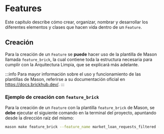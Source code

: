 # Features

Este capítulo describe cómo crear, organizar, nombrar y desarrollar los diferentes elementos y clases que hacen vida dentro de un `Feature`.

## Creación

Para la creación de un `Feature` se **puede** hacer uso de la plantilla de Mason llamada `feature_brick`, la cual contiene toda la estructura necesaria para cumplir con la Arquitectura Limpia, que se explicará más adelante.

:::info
Para mayor información sobre el uso y funcionamiento de las plantillas de Mason, referirse a su documentación oficial en https://docs.brickhub.dev/.
:::

### Ejemplo de creación con `feature_brick`

Para la creación de un `Feature` con la plantilla `feature_brick` de Mason, se **debe** ejecutar el siguiente comando en la terminal del proyecto, apuntando desde la dirección raíz del mismo:

```sh
mason make feature_brick --feature_name market_loan_requests_filtered --state_management bloc --output-dir ./lib/src/modules/loans/presentation
```
